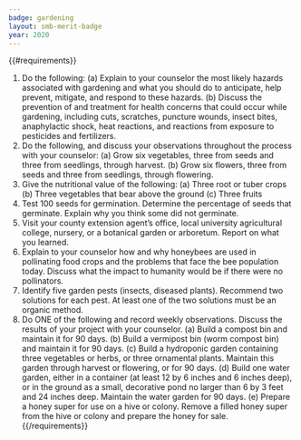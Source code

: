 ```yaml
---
badge: gardening
layout: smb-merit-badge
year: 2020
---
```


{{#requirements}}
1. Do the following:
    (a) Explain to your counselor the most likely hazards associated with gardening and what you should do to anticipate, help prevent, mitigate, and respond to these hazards.
    (b) Discuss the prevention of and treatment for health concerns that could occur while gardening, including cuts, scratches, puncture wounds, insect bites, anaphylactic shock, heat reactions, and reactions from exposure to pesticides and fertilizers.
2. Do the following, and discuss your observations throughout the process with your counselor:
    (a) Grow six vegetables, three from seeds and three from seedlings, through harvest.
    (b) Grow six flowers, three from seeds and three from seedlings, through flowering.
3. Give the nutritional value of the following:
    (a) Three root or tuber crops
    (b) Three vegetables that bear above the ground
    (c) Three fruits
4. Test 100 seeds for germination. Determine the percentage of seeds that germinate. Explain why you think some did not germinate.
5. Visit your county extension agent’s office, local university agricultural college, nursery, or a botanical garden or arboretum. Report on what you learned.
6. Explain to your counselor how and why honeybees are used in pollinating food crops and the problems that face the bee population today. Discuss what the impact to humanity would be if there were no pollinators.
7. Identify five garden pests (insects, diseased plants). Recommend two solutions for each pest. At least one of the two solutions must be an organic method.
8. Do ONE of the following and record weekly observations. Discuss the results of your project with your counselor.
    (a) Build a compost bin and maintain it for 90 days.
    (b) Build a vermipost bin (worm compost bin) and maintain it for 90 days.
    (c) Build a hydroponic garden containing three vegetables or herbs, or three ornamental plants. Maintain this garden through harvest or flowering, or for 90 days.
    (d) Build one water garden, either in a container (at least 12 by 6 inches and 6 inches deep), or in the ground as a small, decorative pond no larger than 6 by 3 feet and 24 inches deep. Maintain the water garden for 90 days.
    (e) Prepare a honey super for use on a hive or colony. Remove a filled honey super from the hive or colony and prepare the honey for sale.
{{/requirements}}
